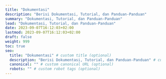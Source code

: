 ```yaml
---
title: "Dokumentasi"
description: "Berisi Dokumentasi, Tutorial, dan Panduan-Panduan"
summary: "Dokumentasi, Tutorial, dan Panduan-Panduan"
lead: "Dokumentasi, Tutorial, dan Panduan-Panduan"
date: 2023-09-07T16:12:03+02:00
lastmod: 2023-09-07T16:12:03+02:00
draft: false
weight: 999
toc: true
seo:
  title: "Dokumentasi" # custom title (optional)
  description: "Berisi Dokumentasi, Tutorial, dan Panduan-Panduan" # custom description (recommended)
  canonical: "" # custom canonical URL (optional)
  robots: "" # custom robot tags (optional)
---
```

